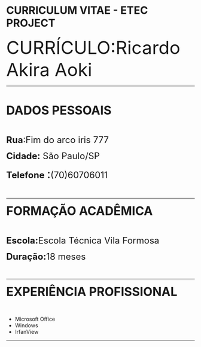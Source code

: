 # CURRICULUM VITAE - ETEC PROJECT
<html>

<head>
<meta http-equiv="Content-Language" content="pt-br">
<meta http-equiv="Content-Type" content="text/html; charset=windows-1252">
</head>

<body>

<p><font size="7">CURRÍCULO:Ricardo Akira Aoki</font></p>
<hr>
<p>&nbsp;</p>
<p><b><font size="6">DADOS PESSOAIS</font></b></p>
<p>&nbsp;</p>
<p><font size="5"><b>Rua</b>:Fim do arco iris 777</font></p>
<p><font size="5"><b>Cidade:</b> São Paulo/SP</font></p>
<p><font size="5"><b>Telefone</b> </font><font size="6">:</font><font size="5">(70)60706011</font></p>
<p>&nbsp;</p>
<hr>
<p><b><font size="6">FORMAÇÃO ACADÊMICA</font></b></p>
<p>&nbsp;</p>
<p><font size="5"><b>Escola:</b>Escola Técnica Vila Formosa</font></p>
<p><font size="5"><b>Duração:</b>18 meses</font></p>
<p>&nbsp;</p>
<hr>
<p><b><font size="6">EXPERIÊNCIA PROFISSIONAL</font></b></p>
<p>&nbsp;</p>
<ul>
	<li>Microsoft Office</li>
	<li>Windows </li>
	<li>IrfanView</li>
	
	
</ul>
<hr>
<p><b>
<!--Projeto desenvolvido por Ricardo Akira Aoki em 08/05/2021 --></b></p>
<p>&nbsp;</p>

</body>

</html>

